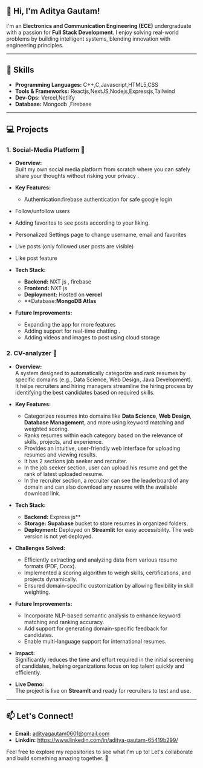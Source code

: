 ## 👋 Hi, I'm Aditya Gautam!

I'm an **Electronics and Communication Engineering (ECE)** undergraduate with a passion for **Full Stack Development**. I enjoy solving real-world problems by building intelligent systems, blending innovation with engineering principles.

---

## 🔧 Skills
- **Programming Languages:** C++,C,Javascript,HTML5,CSS
- **Tools & Frameworks:**  Reactjs,NextJS,Nodejs,Expressjs,Tailwind 
- **Dev-Ops:** Vercel,Netlify
- **Database:** Mongodb ,Firebase
---

## 💻 Projects
### 1. **Social-Media Platform** 🎵  
- **Overview:**  
  Built my own social media platform from scratch        where you can safely share your thoughts without    risking your privacy .  

- **Key Features:**  
  - Authentication:firebase authentication for safe google login 
- Follow/unfollow users 
- Adding favorites to see posts according to your liking.
- Personalized Settings page to change username, email and favorites 
- Live posts (only followed user posts are visible)
- Like post feature 

- **Tech Stack:**  
  - **Backend:** NXT js , firebase 
  - **Frontend:** NXT js 
  - **Deployment:** Hosted  on **vercel**
  - **Database:**MongoDB Atlas**

- **Future Improvements:**  
  - Expanding the app for more features
  - Adding support for real-time chatting .  
  - Adding videos and images to post using  cloud storage 
   


### 2. **CV-analyzer** 📄    
- **Overview:**  
  A system designed to automatically categorize and rank resumes by specific domains (e.g., Data Science, Web Design, Java Development). It helps recruiters and hiring managers streamline the hiring process by identifying the best candidates based on required skills.  

- **Key Features:**  
  - Categorizes resumes into domains like **Data Science**, **Web Design**, **Database Management**, and more using keyword matching and weighted scoring.  
  - Ranks resumes within each category based on the relevance of skills, projects, and experience.  
  - Provides an intuitive, user-friendly web interface for uploading resumes and viewing results.
  - It has 2 sections job seeker and recruiter.
  - In the job seeker section, user can upload his resume and get the rank of latest uploaded resume.
  - In the recruiter section, a recruiter can see the leaderboard of any domain and can also download any resume with the available download link.

- **Tech Stack:**  
  - **Backend:** Express js**   
  - **Storage:** **Supabase** bucket to store resumes in organized folders.  
  - **Deployment:** Deployed on **Streamlit** for easy accessibility. The web version is not yet deployed.  

- **Challenges Solved:**  
  - Efficiently extracting and analyzing data from various resume formats (PDF, Docx).  
  - Implemented a scoring algorithm to weigh skills, certifications, and projects dynamically.  
  - Ensured domain-specific customization by allowing flexibility in skill weighting.  

- **Future Improvements:**  
  - Incorporate NLP-based semantic analysis to enhance keyword matching and ranking accuracy.  
  - Add support for generating domain-specific feedback for candidates.  
  - Enable multi-language support for international resumes.  

- **Impact:**  
  Significantly reduces the time and effort required in the initial screening of candidates, helping organizations focus on top talent quickly and efficiently.  

- **Live Demo:**  
  The project is live on **Streamlt** and ready for recruiters to test and use.
  


---

## 📫 Let's Connect!
- **Email:** adityagautam0601@gmail.com
- **Linkdin:** https://www.linkedin.com/in/aditya-gautam-65419b299/

  
Feel free to explore my repositories to see what I'm up to! Let's collaborate and build something amazing together. 🚀

